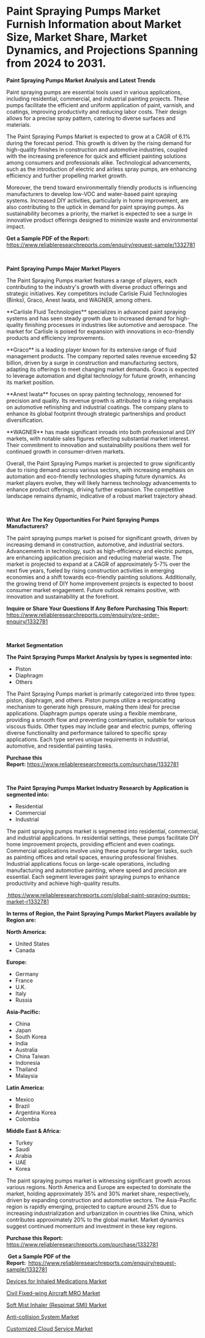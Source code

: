 <p><h1>Paint Spraying Pumps Market Furnish Information about Market Size, Market Share, Market Dynamics, and Projections Spanning from 2024 to 2031.</h1></p><p><strong>Paint Spraying Pumps Market Analysis and Latest Trends</strong></p>
<p><p>Paint spraying pumps are essential tools used in various applications, including residential, commercial, and industrial painting projects. These pumps facilitate the efficient and uniform application of paint, varnish, and coatings, improving productivity and reducing labor costs. Their design allows for a precise spray pattern, catering to diverse surfaces and materials.</p><p>The Paint Spraying Pumps Market is expected to grow at a CAGR of 6.1% during the forecast period. This growth is driven by the rising demand for high-quality finishes in construction and automotive industries, coupled with the increasing preference for quick and efficient painting solutions among consumers and professionals alike. Technological advancements, such as the introduction of electric and airless spray pumps, are enhancing efficiency and further propelling market growth.</p><p>Moreover, the trend toward environmentally friendly products is influencing manufacturers to develop low-VOC and water-based paint spraying systems. Increased DIY activities, particularly in home improvement, are also contributing to the uptick in demand for paint spraying pumps. As sustainability becomes a priority, the market is expected to see a surge in innovative product offerings designed to minimize waste and environmental impact.</p></p>
<p><strong>Get a Sample PDF of the Report:&nbsp;</strong> <a href="https://www.reliableresearchreports.com/enquiry/request-sample/1332781?utm_campaign=32&utm_medium=2&utm_source=Github&utm_content=ia&utm_term=12102024&utm_id=paint-spraying-pumps">https://www.reliableresearchreports.com/enquiry/request-sample/1332781</a></p>
<p>&nbsp;</p>
<p><strong>Paint Spraying Pumps Major Market Players</strong></p>
<p><p>The Paint Spraying Pumps market features a range of players, each contributing to the industry's growth with diverse product offerings and strategic initiatives. Key competitors include Carlisle Fluid Technologies (Binks), Graco, Anest Iwata, and WAGNER, among others.</p><p>**Carlisle Fluid Technologies** specializes in advanced paint spraying systems and has seen steady growth due to increased demand for high-quality finishing processes in industries like automotive and aerospace. The market for Carlisle is poised for expansion with innovations in eco-friendly products and efficiency improvements.</p><p>**Graco** is a leading player known for its extensive range of fluid management products. The company reported sales revenue exceeding $2 billion, driven by a surge in construction and manufacturing sectors, adapting its offerings to meet changing market demands. Graco is expected to leverage automation and digital technology for future growth, enhancing its market position.</p><p>**Anest Iwata** focuses on spray painting technology, renowned for precision and quality. Its revenue growth is attributed to a rising emphasis on automotive refinishing and industrial coatings. The company plans to enhance its global footprint through strategic partnerships and product diversification.</p><p>**WAGNER** has made significant inroads into both professional and DIY markets, with notable sales figures reflecting substantial market interest. Their commitment to innovation and sustainability positions them well for continued growth in consumer-driven markets.</p><p>Overall, the Paint Spraying Pumps market is projected to grow significantly due to rising demand across various sectors, with increasing emphasis on automation and eco-friendly technologies shaping future dynamics. As market players evolve, they will likely harness technology advancements to enhance product offerings, driving further expansion. The competitive landscape remains dynamic, indicative of a robust market trajectory ahead.</p></p>
<p>&nbsp;</p>
<p><strong>What Are The Key Opportunities For Paint Spraying Pumps Manufacturers?</strong></p>
<p><p>The paint spraying pumps market is poised for significant growth, driven by increasing demand in construction, automotive, and industrial sectors. Advancements in technology, such as high-efficiency and electric pumps, are enhancing application precision and reducing material waste. The market is projected to expand at a CAGR of approximately 5-7% over the next five years, fueled by rising construction activities in emerging economies and a shift towards eco-friendly painting solutions. Additionally, the growing trend of DIY home improvement projects is expected to boost consumer market engagement. Future outlook remains positive, with innovation and sustainability at the forefront.</p></p>
<p><strong>Inquire or Share Your Questions If Any Before Purchasing This Report:</strong> <a href="https://www.reliableresearchreports.com/enquiry/pre-order-enquiry/1332781?utm_campaign=32&utm_medium=2&utm_source=Github&utm_content=ia&utm_term=12102024&utm_id=paint-spraying-pumps">https://www.reliableresearchreports.com/enquiry/pre-order-enquiry/1332781</a></p>
<p>&nbsp;</p>
<p><strong>Market Segmentation</strong></p>
<p><strong>The Paint Spraying Pumps Market Analysis by types is segmented into:</strong></p>
<p><ul><li>Piston</li><li>Diaphragm</li><li>Others</li></ul></p>
<p><p>The Paint Spraying Pumps market is primarily categorized into three types: piston, diaphragm, and others. Piston pumps utilize a reciprocating mechanism to generate high pressure, making them ideal for precise applications. Diaphragm pumps operate using a flexible membrane, providing a smooth flow and preventing contamination, suitable for various viscous fluids. Other types may include gear and electric pumps, offering diverse functionality and performance tailored to specific spray applications. Each type serves unique requirements in industrial, automotive, and residential painting tasks.</p></p>
<p><strong>Purchase this Report:&nbsp;</strong><a href="https://www.reliableresearchreports.com/purchase/1332781?utm_campaign=32&utm_medium=2&utm_source=Github&utm_content=ia&utm_term=12102024&utm_id=paint-spraying-pumps">https://www.reliableresearchreports.com/purchase/1332781</a></p>
<p>&nbsp;</p>
<p><strong>The Paint Spraying Pumps Market Industry Research by Application is segmented into:</strong></p>
<p><ul><li>Residential</li><li>Commercial</li><li>Industrial</li></ul></p>
<p><p>The paint spraying pumps market is segmented into residential, commercial, and industrial applications. In residential settings, these pumps facilitate DIY home improvement projects, providing efficient and even coatings. Commercial applications involve using these pumps for larger tasks, such as painting offices and retail spaces, ensuring professional finishes. Industrial applications focus on large-scale operations, including manufacturing and automotive painting, where speed and precision are essential. Each segment leverages paint spraying pumps to enhance productivity and achieve high-quality results.</p></p>
<p><a href="https://www.reliableresearchreports.com/global-paint-spraying-pumps-market-r1332781?utm_campaign=32&utm_medium=2&utm_source=Github&utm_content=ia&utm_term=12102024&utm_id=paint-spraying-pumps">&nbsp;https://www.reliableresearchreports.com/global-paint-spraying-pumps-market-r1332781</a></p>
<p><strong>In terms of Region, the Paint Spraying Pumps Market Players available by Region are:</strong></p>
<p>
    <p> <strong> North America: </strong>
        <ul>
            <li>United States</li>
            <li>Canada</li>
        </ul>
        </p> 
    <p> <strong> Europe: </strong>
        <ul>
            <li>Germany</li>
            <li>France</li>
            <li>U.K.</li>
            <li>Italy</li>
            <li>Russia</li>
        </ul>
        </p> 
    <p> <strong> Asia-Pacific: </strong>
        <ul>
            <li>China</li>
            <li>Japan</li>
            <li>South Korea</li>
            <li>India</li>
            <li>Australia</li>
            <li>China Taiwan</li>
            <li>Indonesia</li>
            <li>Thailand</li>
            <li>Malaysia</li>
        </ul>
        </p> 
    <p> <strong> Latin America: </strong>
        <ul>
            <li>Mexico</li>
            <li>Brazil</li>
            <li>Argentina Korea</li>
            <li>Colombia</li>
        </ul>
        </p> 
    <p> <strong> Middle East & Africa: </strong>
        <ul>
            <li>Turkey</li>
            <li>Saudi</li>
            <li>Arabia</li>
            <li>UAE</li>
            <li>Korea</li>
        </ul>
    </p>
    </p>
<p><p>The paint spraying pumps market is witnessing significant growth across various regions. North America and Europe are expected to dominate the market, holding approximately 35% and 30% market share, respectively, driven by expanding construction and automotive sectors. The Asia-Pacific region is rapidly emerging, projected to capture around 25% due to increasing industrialization and urbanization in countries like China, which contributes approximately 20% to the global market. Market dynamics suggest continued momentum and investment in these key regions.</p></p>
<p><strong>Purchase this Report: </strong><a href="https://www.reliableresearchreports.com/purchase/1332781?utm_campaign=32&utm_medium=2&utm_source=Github&utm_content=ia&utm_term=12102024&utm_id=paint-spraying-pumps">https://www.reliableresearchreports.com/purchase/1332781</a></p>
<p>&nbsp;<strong>Get a Sample PDF of the Report:&nbsp;&nbsp;</strong><a href="https://www.reliableresearchreports.com/enquiry/request-sample/1332781?utm_campaign=32&utm_medium=2&utm_source=Github&utm_content=ia&utm_term=12102024&utm_id=paint-spraying-pumps">https://www.reliableresearchreports.com/enquiry/request-sample/1332781</a></p>
<p><strong></strong></p>
<p><p><a href="https://www.linkedin.com/pulse/decoding-devices-inhaled-medications-market-signals-growth-algorithms-qqr6f?utm_campaign=32&utm_medium=2&utm_source=Github&utm_content=ia&utm_term=12102024&utm_id=paint-spraying-pumps">Devices for Inhaled Medications Market</a></p><p><a href="https://github.com/JavierDDowns/Market-Research-Report-List-1/blob/main/civil-fixed-wing-aircraft-mro-market.md?utm_campaign=32&utm_medium=2&utm_source=Github&utm_content=ia&utm_term=12102024&utm_id=paint-spraying-pumps">Civil Fixed-wing Aircraft MRO Market</a></p><p><a href="https://www.linkedin.com/pulse/soft-mist-inhaler-respimatsmi-market-outlook-share-analysis-rbnve?utm_campaign=32&utm_medium=2&utm_source=Github&utm_content=ia&utm_term=12102024&utm_id=paint-spraying-pumps">Soft Mist Inhaler (Respimat,SMI) Market</a></p><p><a href="https://www.linkedin.com/pulse/anti-collision-system-market-report-product-type-radarcameraultrasoundlidar-xuowc?utm_campaign=32&utm_medium=2&utm_source=Github&utm_content=ia&utm_term=12102024&utm_id=paint-spraying-pumps">Anti-collision System Market</a></p><p><a href="https://github.com/AlbertGonzalez266/Market-Research-Report-List-1/blob/main/customized-cloud-service-market.md?utm_campaign=32&utm_medium=2&utm_source=Github&utm_content=ia&utm_term=12102024&utm_id=paint-spraying-pumps">Customized Cloud Service Market</a></p></p>
